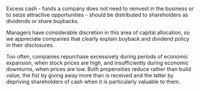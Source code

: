 Excess cash - funds a company does not need to reinvest in the business or to seize attractive opportunities - should be distributed to shareholders as dividends or share buybacks.

Managers have considerable discretion in this area of capital allocation, so we appreciate companies that clearly explain buyback and dividend policy in their disclosures.

Too often, companies repurchase excessively during periods of economic expansion, when stock prices are high, and insufficiently during economic downturns, when prices are low. Both propensities reduce rather than build value, the fist by giving away more than is received and the latter by depriving shareholders of cash when it is particularly valuable to them. 
